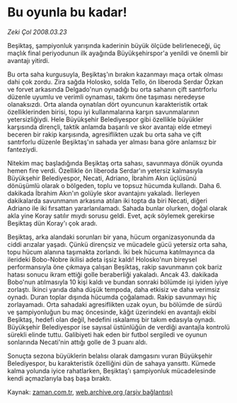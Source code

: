 # Bu oyunla bu kadar!

*Zeki Çol 2008.03.23*

<tr><td class="metin" colspan="2" style="padding-top: 20px; padding-left: 5px; padding-right: 10px;">Beşiktaş, şampiyonluk yarışında kaderinin büyük ölçüde belirleneceği, üç maçlık final periyodunun ilk ayağında Büyükşehirspor'a yenildi ve önemli bir avantajı yitirdi.</td></tr><tr><td class="metin" colspan="2" style="padding-top: 20px; padding-left: 5px; padding-right: 10px;"><p>Bu orta saha kurgusuyla, Beşiktaş'ın bırakın kazanmayı maça ortak olması dahi çok zordu. Zira sağda Holosko, solda Tello, ön liberoda Serdar Özkan ve forvet arkasında Delgado'nun oynadığı bu orta sahanın çift santrforlu düzenle uyumlu ve verimli oynaması, takımı öne taşıması neredeyse olanaksızdı. Orta alanda oynatılan dört oyuncunun karakteristik ortak özelliklerinden birisi, topu iyi kullanmalarına karşın savunmalarının yetersizliğiydi. Hele Büyükşehir Belediyespor gibi özellikle büyükler karşısında dirençli, taktik anlamda başarılı ve skor avantajı elde etmeyi beceren bir rakip karşısında, agresiflikten uzak bu orta saha ve çift santrforlu düzenle Beşiktaş'ın sahada yer alması bana göre anlamsız bir fanteziydi.
<p>Nitekim maç başladığında Beşiktaş orta sahası, savunmaya dönük oyunda hemen fire verdi. Özellikle ön liberoda Serdar'ın yetersiz kalmasıyla Büyükşehir Belediyespor, Necati, Adriano, İbrahim Akın üçlüsünü dönüşümlü olarak o bölgeden, toplu ve topsuz hücumda kullandı. Daha 6. dakikada İbrahim Akın'ın golüyle skor avantajını yakaladı. İlerleyen dakikalarda savunmanın arkasına atılan iki topta da biri Necati, diğeri Adriano ile iki fırsattan yararlanılamadı. Sahada bunlar olurken, doğal olarak akla yine Koray satılır mıydı sorusu geldi. Evet, açık söylemek gerekirse Beşiktaş dün Koray'ı çok aradı. 
<p>Beşiktaş, arka alandaki sorunları bir yana, hücum organizasyonunda da ciddi arızalar yaşadı. Çünkü dirençsiz ve mücadele gücü yetersiz orta saha, topu hücum alanına taşımakta zorlandı. İki bek hücuma katılmayınca da ilerideki Bobo-Nobre ikilisi adeta işsiz kaldı! Holosko'nun bireysel performansıyla öne çıkmaya çalışan Beşiktaş, rakip savunmanın çok bariz hatası sonucu ikram ettiği golle beraberliği yakaladı. Ancak 43. dakikada Bobo'nun atılmasıyla 10 kişi kaldı ve bundan sonraki bölümde işi iyiden iyiye zorlaştı. İkinci yarıda daha düşük tempoda, daha etkisiz ve daha verimsiz oynadı. Duran toplar dışında hücumda çoğalamadı. Rakip savunmayı hiç zorlayamadı. Orta sahadaki agresiflikten uzak oyun, bu bölümde de sürdü ve şampiyonluğun bu maç öncesinde, kâğıt üzerindeki en avantajlı ekibi Beşiktaş, hedefi olan değil, hedefini ıskalamış bir takım edasıyla oynadı. Büyükşehir Belediyespor ise sayısal üstünlüğün de verdiği avantajla kontrolü sürekli elinde tuttu. Galibiyeti hak eden bir futbol sergiledi ve oyunun sonlarında Necati'nin attığı golle de 3 puanı aldı. 
<p>Sonuçta sezona büyüklerin belalısı olarak damgasını vuran Büyükşehir Belediyespor, bu karakteristik özelliğini dün de sahaya yansıttı. Kümede kalma yolunda iyice rahatlarken, Beşiktaş'ı şampiyonluk mücadelesinde kendi açmazlarıyla baş başa bıraktı.<br/></p></p></p></p></td></tr>

Kaynak: [zaman.com.tr](http://zaman.com.tr/yazar.do?yazino=668032), [web.archive.org (arşiv bağlantısı)](http://web.archive.org/web/20080430001618/http://www.zaman.com.tr:80/yazar.do?yazino=668032)
